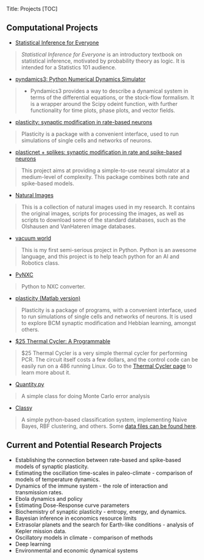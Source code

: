 Title: Projects
[TOC]

## Computational Projects

* [Statistical Inference for Everyone](../posts/2019/Jan/14/stats-for-everyone/)
> *Statistical Inference for Everyone* is an introductory textbook on statistical inference, motivated by probability theory as logic.  It is intended for a Statistics 101 audience.  

* [pyndamics3: Python Numerical Dynamics Simulator](https://bblais.github.io/pyndamics3/)
> * Pyndamics3 provides a way to describe a dynamical system in terms of the differential equations, or the stock-flow formalism. It is a wrapper around the Scipy odeint function, with further functionality for time plots, phase plots, and vector fields.

* [plasticity: synaptic modification in rate-based neurons](https://github.com/bblais/plasticity)
> Plasticity is a package with a convenient interface, used to run simulations of single cells and networks of neurons.

* [plasticnet + splikes:  synaptic modification in rate and spike-based neurons](https://github.com/bblais/Plasticnet)
> This project aims at providing a simple-to-use neural simulator at a medium-level of complexity. This package combines both rate and spike-based models.

* [Natural Images](https://drive.google.com/file/d/0B0pJ77HPErGWM2xraE91SGF1RkE/edit?usp=sharing)
> This is a collection of natural images used in my research. It contains the original images, scripts for processing the images, as well as scripts to download some of the standard databases, such as the Olshausen and VanHateren image databases.

* [vacuum world](http://dl.dropbox.com/u/1813623/Vacuum_World.zip)
> This is my first semi-serious project in Python. Python is an awesome language, and this project is to help teach python for an AI and Robotics class.

* [PyNXC](http://dl.dropbox.com/u/1813623/pynxc.zip)
> Python to NXC converter.

* [plasticity (Matlab version)](http://web.bryant.edu/~bblais/projects/plasticity/)
> Plasticity is a package of programs, with a convenient interface, used to run simulations of single cells and networks of neurons. It is used to explore BCM synaptic modification and Hebbian learning, amongst others.

* [$25 Thermal Cycler: A Programmable](http://web.bryant.edu/~bblais/projects/cycler/)
> $25 Thermal Cycler is a very simple thermal cycler for performing PCR. The circuit itself costs a few dollars, and the control code can be easily run on a 486 running Linux. Go to the [Thermal Cycler page](http://web.bryant.edu/~bblais/projects/cycler/) to learn more about it.

* [Quantity.py](files/Quantity.py)
> A simple class for doing Monte Carlo error analysis

* [Classy](https://docs.google.com/uc?authuser=0&id=0B0pJ77HPErGWcjZlQ1lfTmltT28&export=download)
> A simple python-based classification system, implementing Naive Bayes, RBF clustering, and others.  Some [data files can be found here](https://docs.google.com/uc?authuser=0&id=0B0pJ77HPErGWSmR3OUwtcHU0QjA&export=download).

## Current and Potential Research Projects

* Establishing the connection between rate-based and spike-based models of synaptic plasticity. 
* Estimating the oscillation time-scales in paleo-climate - comparison of models of temperature dynamics.
* Dynamics of the immune system - the role of interaction and transmission rates.
* Ebola dynamics and policy
* Estimating Dose-Response curve parameters
* Biochemistry of synaptic plasticity - entropy, energy, and dynamics.
* Bayesian inference in economics resource limits
* Extrasolar planets and the search for Earth-like conditions - analysis of Kepler mission data.
* Oscillatory models in climate - comparison of methods
* Deep learning
* Environmental and economic dynamical systems
